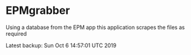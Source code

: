 # EPMgrabber
Using a database from the EPM app this application scrapes the files as required


Latest backup: Sun Oct 6 14:57:01 UTC 2019
